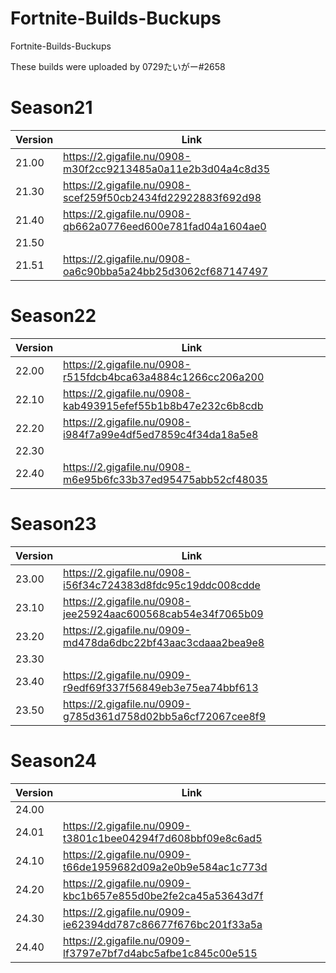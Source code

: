 # Fortnite-Builds-Buckups
Fortnite-Builds-Buckups 

These builds were uploaded by 0729たいがー#2658

# Season21
| Version | Link |
| ------------- | ------------- |
| 21.00 | https://2.gigafile.nu/0908-m30f2cc9213485a0a11e2b3d04a4c8d35 |
| 21.30 | https://2.gigafile.nu/0908-scef259f50cb2434fd22922883f692d98 |
| 21.40 | https://2.gigafile.nu/0908-qb662a0776eed600e781fad04a1604ae0 |
| 21.50 |  |
| 21.51 | https://2.gigafile.nu/0908-oa6c90bba5a24bb25d3062cf687147497 |

# Season22
| Version | Link |
| ------------- | ------------- |
| 22.00 | https://2.gigafile.nu/0908-r515fdcb4bca63a4884c1266cc206a200 |
| 22.10 | https://2.gigafile.nu/0908-kab493915efef55b1b8b47e232c6b8cdb |
| 22.20 | https://2.gigafile.nu/0908-i984f7a99e4df5ed7859c4f34da18a5e8 |
| 22.30 |  |
| 22.40 | https://2.gigafile.nu/0908-m6e95b6fc33b37ed95475abb52cf48035 |

# Season23
| Version | Link |
| ------------- | ------------- |
| 23.00 | https://2.gigafile.nu/0908-i56f34c724383d8fdc95c19ddc008cdde |
| 23.10 | https://2.gigafile.nu/0908-jee25924aac600568cab54e34f7065b09 |
| 23.20 | https://2.gigafile.nu/0909-md478da6dbc22bf43aac3cdaaa2bea9e8 |
| 23.30 |  |
| 23.40 | https://2.gigafile.nu/0909-r9edf69f337f56849eb3e75ea74bbf613 |
| 23.50 | https://2.gigafile.nu/0909-g785d361d758d02bb5a6cf72067cee8f9 |

# Season24
| Version | Link |
| ------------- | ------------- |
| 24.00 |  |
| 24.01 | https://2.gigafile.nu/0909-t3801c1bee04294f7d608bbf09e8c6ad5 |
| 24.10 | https://2.gigafile.nu/0909-t66de1959682d09a2e0b9e584ac1c773d |
| 24.20 | https://2.gigafile.nu/0909-kbc1b657e855d0be2fe2ca45a53643d7f |
| 24.30 | https://2.gigafile.nu/0909-ie62394dd787c86677f676bc201f33a5a |
| 24.40 | https://2.gigafile.nu/0909-lf3797e7bf7d4abc5afbe1c845c00e515 |
